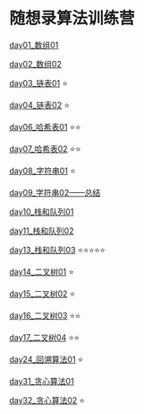 # 随想录算法训练营
[day01_数组01](day01_数组01.md)

[day02_数组02](day02_数组02.md)

[day03_链表01](day03_链表01.md)   ⭐

[day04_链表02](day04_链表02.md)   ⭐

[day06_哈希表01](day06_哈希表01.md)   ⭐⭐

[day07_哈希表02](day07_哈希表02.md)   ⭐⭐

[day08_字符串01](day08_字符串01.md)   ⭐

[day09_字符串02——总结](day09_字符串02.md)

[day10_栈和队列01](day10_栈和队列01.md)

[day11_栈和队列02](day11_栈和队列02.md)

[day13_栈和队列03](day13_栈和队列03.md)   ⭐⭐⭐⭐⭐

[day14_二叉树01](day14_二叉树01.md)   ⭐

[day15_二叉树02](day15_二叉树02.md)   ⭐

[day16_二叉树03](day16_二叉树03.md)   ⭐⭐

[day17_二叉树04](day17_二叉树04.md)   ⭐⭐

[day24_回溯算法01](day24_回溯算法01.md)   ⭐

[day31_贪心算法01](day31_贪心算法01.md)

[day32_贪心算法02](day32_贪心算法02.md)   ⭐
